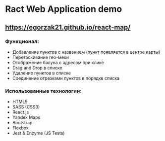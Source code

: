 # Ract Web Application demo
## https://egorzak21.github.io/react-map/
### Функционал:
+ Добавление пунктов с названием (пункт появляется в центре карты)
+ Перетаскивание гео-меки
+ Отображение балуна с адресом при клике
+ Drag and Drop в списке
+ Удаление пунктов в списке
+ Соединение отрезками пунктов в порядке списка
### Использованные технологии:
+ HTML5
+ SASS (CSS3)
+ React.js
+ Yandex Maps
+ Bootstrap
+ Flexbox
+ Jest & Enzyme (JS Tests)
